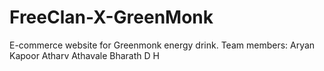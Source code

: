 # FreeClan-X-GreenMonk
E-commerce website for Greenmonk energy drink.
Team members:
Aryan Kapoor
Atharv Athavale
Bharath D H
